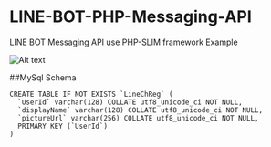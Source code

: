 # LINE-BOT-PHP-Messaging-API
LINE BOT Messaging API  use PHP-SLIM framework Example

![Alt text](https://raw.githubusercontent.com/march23sun/LINE-BOT-PHP-Messaging-API/master/doc/image/01.jpg "Optional title")


##MySql Schema
```
CREATE TABLE IF NOT EXISTS `LineChReg` (
  `UserId` varchar(128) COLLATE utf8_unicode_ci NOT NULL,
  `displayName` varchar(128) COLLATE utf8_unicode_ci NOT NULL,
  `pictureUrl` varchar(256) COLLATE utf8_unicode_ci NOT NULL,
  PRIMARY KEY (`UserId`)
)
```
